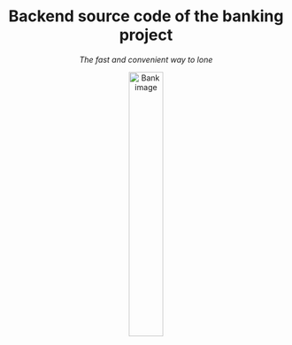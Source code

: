 <h1 align="center"> Backend source code of the banking project</h1>
<p align="center" markdown=1>
  <i>The fast and convenient way to lone </i>
</p>

<p align="center">
  <a href="https://github.com/andrewcaoo/Banking_Web_Backend">
    <img src="https://youthtimemag.com/wp-content/uploads/2022/08/shutterstock_1900200964.png" alt="Bank image" width="35%" height="auto" >
</p>
